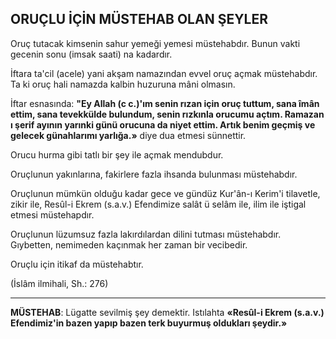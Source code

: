## ORUÇLU İÇİN MÜSTEHAB OLAN ŞEYLER

Oruç tutacak kimsenin sahur yemeği yeme­si müstehabdır. Bunun vakti gecenin sonu (im­sak saati) na kadardır.

İftara ta'cil (acele) yani akşam namazından evvel oruç açmak müstehabdır. Ta ki oruç hali namazda kalbin huzuruna mâni olmasın.

İftar esnasında: **"Ey Allah (c c.)'ım senin rızan için oruç tuttum, sana îmân ettim, sana tevekkülde bulundum, senin rızkınla orucumu aç­tım. Ramazan ı şerif ayının yarınki günü orucuna da niyet ettim. Artık benim geçmiş ve ge­lecek günahlarımı yarlığa.»** diye dua etmesi sün­nettir.

Orucu hurma gibi tatlı bir şey ile açmak mendubdur.

Oruçlunun yakınlarına, fakirlere fazla ih­sanda bulunması müstehabdır.

Oruçlunun mümkün olduğu kadar gece ve gündüz Kur'ân-ı Kerim'i tilavetle, zikir ile, Resûl-i Ekrem (s.a.v.) Efendimize salât ü selâm ile, ilim ile iştigal etmesi müstehapdır.

Oruçlunun lüzumsuz fazla lakırdılardan di­lini tutması müstehabdır. Gıybetten, nemimeden kaçınmak her zaman bir vecibedir.

Oruçlu için itikaf da müstehabtır.

(İslâm ilmihali, Sh.: 276)

<hr>

**MÜSTEHAB**: Lügatte sevilmiş şey demek­tir. Istılahta **«Resûl-i Ekrem (s.a.v.) Efendimiz'in bazen yapıp bazen terk buyurmuş oldukları şey­dir.»**

